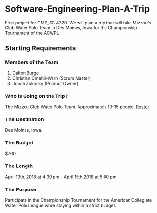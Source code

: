 # Software-Engineering-Plan-A-Trip
First project for CMP_SC 4320. We will plan a trip that will take Mizzou's Club Water Polo Team to Des Moines, Iowa for the Championship Tournament of the ACWPL

## Starting Requirements

### Members of the Team
  1. Dalton Burge
  2. Christian Cmehil-Warn (Scrum Master)
  3. Jonah Zukosky (Product Owner)
### Who is Going on the Trip?
  The Mizzou Club Water Polo Team. Approximately 10-15 people.
  [Roster](roster.md)
### The Destination
  Des Moines, Iowa.
### The Budget
  $700
### The Length
  April 13th, 2018 at 4:30 pm - April 15th 2018 at 5:00 pm
### The Purpose
  Participate in the Championship Tournament for the American Collegiate Water Polo League while staying within a strict budget.
